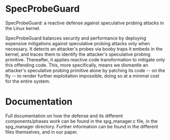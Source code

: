 # SpecProbeGuard
SpecProbeGuard: a reactive defense against speculative probing attacks in the Linux kernel.

SpecProbeGuard balances security and performance by deploying expensive mitigations against speculative probing attacks only when necessary. It detects an attacker's probes via booby traps it embeds in the kernel, and traces them to identify the attacker's speculative probing primitive. Thereafter, it applies reactive code transformation to mitigate only this offending code. This, more specifically, means we dismantle an attacker's speculative probing primitive alone by patching its code -- on the fly -- to render further exploitation impossible, doing so at a minimal cost for the entire system.

# Documentation
Full documentation on how the defense and its different components/phases work can be found in the spg_manager.c file, in the spg_manager directory. Further information can be found in the different files themselves, and in our paper.

